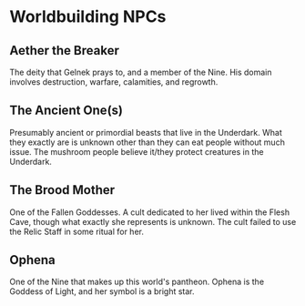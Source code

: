# Worldbuilding NPCs

## Aether the Breaker

The deity that Gelnek prays to, and a member of the Nine. His domain involves destruction, warfare, calamities, and regrowth.

## The Ancient One(s) 

Presumably ancient or primordial beasts that live in the Underdark. What they exactly are is unknown other than they can eat people without much issue. The mushroom people believe it/they protect creatures in the Underdark.

## The Brood Mother 

One of the Fallen Goddesses. A cult dedicated to her lived within the Flesh Cave, though what exactly she represents is unknown. The cult failed to use the Relic Staff in some ritual for her.

## Ophena

One of the Nine that makes up this world's pantheon. Ophena is the Goddess of Light, and her symbol is a bright star. 